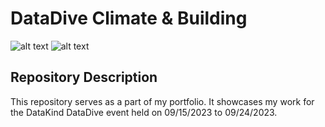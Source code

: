 # DataDive Climate & Building 
![alt text](https://img.shields.io/badge/release-v1.0-blue)
![alt text](https://img.shields.io/badge/last_commit-september-green)

## Repository Description
This repository serves as a part of my portfolio. It showcases my work for the DataKind DataDive event held on 09/15/2023 to 09/24/2023. 
